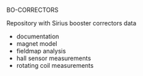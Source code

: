 BO-CORRECTORS

Repository with Sirius booster correctors data

- documentation
- magnet model
- fieldmap analysis
- hall sensor measurements
- rotating coil measurements
